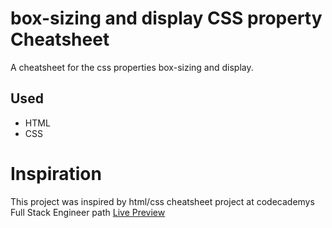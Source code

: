 # box-sizing and display CSS property Cheatsheet
A cheatsheet for the css properties box-sizing and display.
## Used 
* HTML
* CSS
# Inspiration
This project was inspired by html/css cheatsheet project at codecademys Full Stack Engineer path
[Live Preview](https://ryudevs.github.io/box-sizing_display_cheatsheet/)